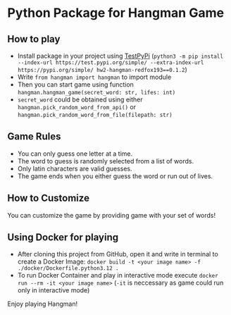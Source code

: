 # Python Package for Hangman Game

## How to play

- Install package in your project using [TestPyPi](https://test.pypi.org/project/hw2-hangman-redfox193/0.1.2/)
(`python3 -m pip install --index-url https://test.pypi.org/simple/ --extra-index-url https://pypi.org/simple/ hw2-hangman-redfox193==0.1.2`)
- Write `from hangman import hangman` to import module
- Then you can start game using function `hangman.hangman_game(secret_word: str, lifes: int)`
- `secret_word` could be obtained using either `hangman.pick_random_word_from_api()` or `hangman.pick_random_word_from_file(filepath: str)`

## Game Rules

- You can only guess one letter at a time.
- The word to guess is randomly selected from a list of words.
- Only latin characters are valid guesses.
- The game ends when you either guess the word or run out of lives.

## How to Customize

You can customize the game by providing game with your set of words!

## Using Docker for playing

- After cloning this project from GitHub, open it and write in terminal to create a Docker Image: `docker build -t <your image name> -f ./docker/Dockerfile.python3.12 .`
- To run Docker Container and play in interactive mode execute `docker run --rm -it <your image name>` (`-it` is neccessary as game could run only in interactive mode)

Enjoy playing Hangman!
